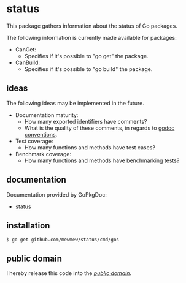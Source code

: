 status
======

This package gathers information about the status of Go packages.

The following information is currently made available for packages:

   * CanGet:
       - Specifies if it's possible to "go get" the package.
   * CanBuild:
       - Specifies if it's possible to "go build" the package.

ideas
-----

The following ideas may be implemented in the future.

   * Documentation maturity:
       - How many exported identifiers have comments?
       - What is the quality of these comments, in regards to
         [godoc conventions][].
   * Test coverage:
       - How many functions and methods have test cases?
   * Benchmark coverage:
       - How many functions and methods have benchmarking tests?

[godoc conventions]: http://golang.org/doc/articles/godoc_documenting_go_code.html

documentation
-------------

Documentation provided by GoPkgDoc:

   - [status][]

[status]: http://go.pkgdoc.org/github.com/mewmew/status

installation
------------

    $ go get github.com/mewmew/status/cmd/gos

public domain
-------------

I hereby release this code into the *[public domain][]*.

[public domain]: https://creativecommons.org/publicdomain/zero/1.0/
